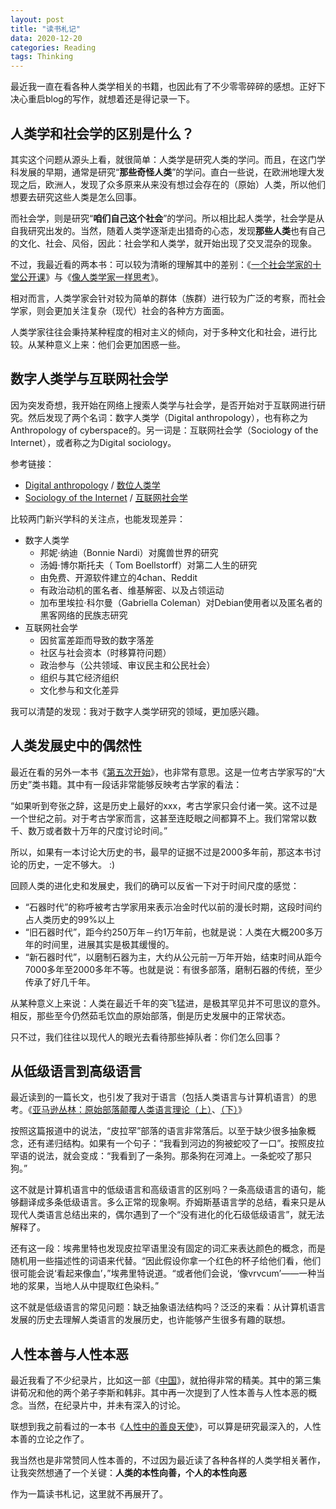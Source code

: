 ```yaml
---
layout: post
title: "读书札记"
data: 2020-12-20
categories: Reading
tags: Thinking
---
```


最近我一直在看各种人类学相关的书籍，也因此有了不少零零碎碎的感想。正好下决心重启blog的写作，就想着还是得记录一下。

## 人类学和社会学的区别是什么？

其实这个问题从源头上看，就很简单：人类学是研究人类的学问。而且，在这门学科发展的早期，通常是研究“**那些奇怪人类**”的学问。直白一些说，在欧洲地理大发现之后，欧洲人，发现了众多原来从来没有想过会存在的（原始）人类，所以他们想要去研究这些人类是怎么回事。

而社会学，则是研究“**咱们自己这个社会**”的学问。所以相比起人类学，社会学是从自我研究出发的。当然，随着人类学逐渐走出猎奇的心态，发现**那些人类**也有自己的文化、社会、风俗，因此：社会学和人类学，就开始出现了交叉混杂的现象。

不过，我最近看的两本书：可以较为清晰的理解其中的差别：《[一个社会学家的十堂公开课](https://book.douban.com/subject/30309621/)》与《[像人类学家一样思考](https://book.douban.com/subject/27045310/)》。

相对而言，人类学家会针对较为简单的群体（族群）进行较为广泛的考察，而社会学家，则会更加关注复杂（现代）社会的各种方方面面。

人类学家往往会秉持某种程度的相对主义的倾向，对于多种文化和社会，进行比较。从某种意义上来：他们会更加困惑一些。

## 数字人类学与互联网社会学

因为突发奇想，我开始在网络上搜索人类学与社会学，是否开始对于互联网进行研究。然后发现了两个名词：数字人类学（Digital anthropology），也有称之为Anthropology of cyberspace的。另一词是：互联网社会学（Sociology of the Internet），或者称之为Digital sociology。

参考链接：
* [Digital anthropology](https://en.wikipedia.org/wiki/Digital_anthropology) / [数位人类学](https://zh.wikipedia.org/wiki/%E6%95%B8%E4%BD%8D%E4%BA%BA%E9%A1%9E%E5%AD%B8)
* [Sociology of the Internet](https://en.wikipedia.org/wiki/Sociology_of_the_Internet) / [互联网社会学](https://zh.wikipedia.org/wiki/%E7%B6%B2%E9%9A%9B%E7%B6%B2%E8%B7%AF%E7%A4%BE%E6%9C%83%E5%AD%B8)

比较两门新兴学科的关注点，也能发现差异：

* 数字人类学
  * 邦妮·纳迪（Bonnie Nardi）对魔兽世界的研究
  * 汤姆·博尔斯托夫（ Tom Boellstorff）对第二人生的研究
  * 由免费、开源软件建立的4chan、Reddit
  * 有政治动机的匿名者、维基解密、以及占领运动
  * 加布里埃拉·科尔曼（Gabriella Coleman）对Debian使用者以及匿名者的黑客网络的民族志研究
* 互联网社会学
  * 因贫富差距而导致的数字落差
  * 社区与社会资本（时移算符问题）
  * 政治参与（公共领域、审议民主和公民社会）
  * 组织与其它经济组织
  * 文化参与和文化差异

我可以清楚的发现：我对于数字人类学研究的领域，更加感兴趣。

## 人类发展史中的偶然性

最近在看的另外一本书《[第五次开始](https://book.douban.com/subject/30121259/)》，也非常有意思。这是一位考古学家写的“大历史”类书籍。其中有一段话非常能够反映考古学家的看法：

“如果听到夸张之辞，这是历史上最好的xxx，考古学家只会付诸一笑。这不过是一个世纪之前。对于考古学家而言，这甚至连眨眼之间都算不上。我们常常以数千、数万或者数十万年的尺度讨论时间。”

所以，如果有一本讨论大历史的书，最早的证据不过是2000多年前，那这本书讨论的历史，一定不够大。 :)

回顾人类的进化史和发展史，我们的确可以反省一下对于时间尺度的感觉：

* “石器时代”的称呼被考古学家用来表示冶金时代以前的漫长时期，这段时间约占人类历史的99%以上
* “旧石器时代”，距今约250万年－约1万年前，也就是说：人类在大概200多万年的时间里，进展其实是极其缓慢的。
* “新石器时代”，以磨制石器为主，大约从公元前一万年开始，结束时间从距今7000多年至2000多年不等。也就是说：有很多部落，磨制石器的传统，至少传承了好几千年。

从某种意义上来说：人类在最近千年的突飞猛进，是极其罕见并不可思议的意外。相反，那些至今仍然茹毛饮血的原始部落，倒是历史发展中的正常状态。

只不过，我们往往以现代人的眼光去看待那些掉队者：你们怎么回事？

## 从低级语言到高级语言

最近读到的一篇长文，也引发了我对于语言（包括人类语言与计算机语言）的思考。《[亚马逊丛林：原始部落颠覆人类语言理论（上）](https://mp.weixin.qq.com/s?__biz=MzAxNDAxMjg5Mg==&mid=2649984805&idx=1&sn=d48d6af93caeb8cae47df2ece565029f&chksm=839ef796b4e97e80f02cfc0c94dd78fc7baf899876974b15187b8ea4d63a681a0f4931594dcc&mpshare=1&scene=1&srcid=1219uZpe7Id3OCRqAeezV9pE&sharer_sharetime=1608375151484&sharer_shareid=fa0dbb8988a579e3095755598baac754&exportkey=AfwsRGb3ItDV1og8c5vW780%3D&pass_ticket=3IWt%2B5OQ75hNEpDk9GkRG0kpnLBpgHmIEkzuSmzgkNBRF5lp%2BIYO0QGKvJ6aU03o&wx_header=0#rd)、[（下）](https://mp.weixin.qq.com/s?__biz=MzAxNDAxMjg5Mg==&mid=2649984807&idx=1&sn=511ee5366b66346395dcd8344e4ffe64&chksm=839ef794b4e97e82806ef4667e0390da3c2f3df1d279ee432924f8b9d86defb040d6af71c77f&mpshare=1&scene=1&srcid=1219Uimz2bCygMEc4G4yeIe1&sharer_sharetime=1608375163591&sharer_shareid=fa0dbb8988a579e3095755598baac754&exportkey=ARbgEPj5fEjK%2FiieyV578R8%3D&pass_ticket=3IWt%2B5OQ75hNEpDk9GkRG0kpnLBpgHmIEkzuSmzgkNBRF5lp%2BIYO0QGKvJ6aU03o&wx_header=0#rd)》

按照这篇报道中的说法，“皮拉罕”部落的语言非常落后。以至于缺少很多抽象概念，还有递归结构。如果有一个句子：“我看到河边的狗被蛇咬了一口”。按照皮拉罕语的说法，就会变成：“我看到了一条狗。那条狗在河滩上。一条蛇咬了那只狗。”

这不就是计算机语言中的低级语言和高级语言的区别吗？一条高级语言的语句，能够翻译成多条低级语言。多么正常的现象啊。乔姆斯基语言学的总结，看来只是从现代人类语言总结出来的，偶尔遇到了一个“没有进化的化石级低级语言”，就无法解释了。

还有这一段：埃弗里特也发现皮拉罕语里没有固定的词汇来表达颜色的概念，而是随机用一些描述性的词语来代替。“因此假设你拿一个红色的杯子给他们看，他们很可能会说‘看起来像血’，”埃弗里特说道。“或者他们会说，‘像vrvcum’——一种当地的浆果，当地人从中提取红色染料。”

这不就是低级语言的常见问题：缺乏抽象语法结构吗？泛泛的来看：从计算机语言发展的历史去理解人类语言的发展历史，也许能够产生很多有趣的联想。

## 人性本善与人性本恶

最近我看了不少纪录片，比如这一部《[中国](https://movie.douban.com/subject/35268248/)》，就拍得非常的精美。其中的第三集讲荀况和他的两个弟子李斯和韩非。其中再一次提到了人性本善与人性本恶的概念。当然，在纪录片中，并未有深入的讨论。

联想到我之前看过的一本书《[人性中的善良天使](https://book.douban.com/subject/26150549/)》，可以算是研究最深入的，人性本善的立论之作了。

我当然也是非常赞同人性本善的，不过因为最近读了各种各样的人类学相关著作，让我突然想通了一个关键：**人类的本性向善，个人的本性向恶**

作为一篇读书札记，这里就不再展开了。


